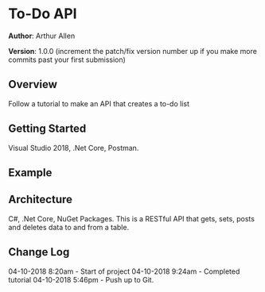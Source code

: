 # To-Do API

**Author**: Arthur Allen

**Version**: 1.0.0 (increment the patch/fix version number up if you make more commits past your first submission)

## Overview
<!-- Provide a high level overview of what this application is and why you are building it, beyond the fact that it's an assignment for a Code Fellows 401 class. (i.e. What's your problem domain?) -->
Follow a tutorial to make an API that creates a to-do list

## Getting Started
<!-- What are the steps that a user must take in order to build this app on their own machine and get it running? -->
Visual Studio 2018, .Net Core, Postman.

## Example
<!-- Show them what looks like and how how to use the application.  -->

## Architecture
<!-- Provide a detailed description of the application design. What technologies (languages, libraries, etc) you're using, and any other relevant design information. -->
C#, .Net Core, NuGet Packages.
This is a RESTful API that gets, sets, posts and deletes data to and from a table.  

## Change Log
<!-- Use this are to document the iterative changes made to your application as each feature is successfully implemented. Use time stamps. Here's an example:

01-01-2001 4:59pm - Added functionality to add and delete some things. -->
04-10-2018 8:20am - Start of project
04-10-2018 9:24am - Completed tutorial
04-10-2018 5:46pm - Push up to Git.